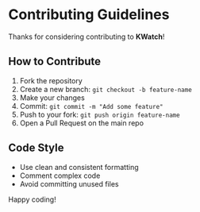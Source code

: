 # Contributing Guidelines

Thanks for considering contributing to **KWatch**!

## How to Contribute

1. Fork the repository
2. Create a new branch: `git checkout -b feature-name`
3. Make your changes
4. Commit: `git commit -m "Add some feature"`
5. Push to your fork: `git push origin feature-name`
6. Open a Pull Request on the main repo

## Code Style

- Use clean and consistent formatting
- Comment complex code
- Avoid committing unused files

Happy coding!
